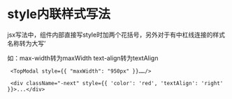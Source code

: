 

# style内联样式写法

jsx写法中，组件内部直接写style时加两个花括号，另外对于有中杠线连接的样式名称转为大写’

如：max-width转为maxWidth    text-align转为textAlign

```
 <TopModal style={{ "maxWidth": "950px" }}……/>
 
 <div className="-next" style={{ 'color': 'red', 'textAlign': 'right' }}>...</div>
```



